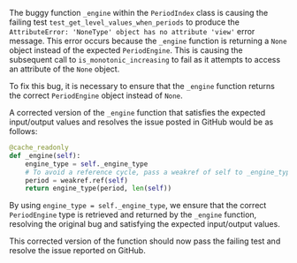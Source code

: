 The buggy function `_engine` within the `PeriodIndex` class is causing the failing test `test_get_level_values_when_periods` to produce the `AttributeError: 'NoneType' object has no attribute 'view'` error message. This error occurs because the `_engine` function is returning a `None` object instead of the expected `PeriodEngine`. This is causing the subsequent call to `is_monotonic_increasing` to fail as it attempts to access an attribute of the `None` object.

To fix this bug, it is necessary to ensure that the `_engine` function returns the correct `PeriodEngine` object instead of `None`.

A corrected version of the `_engine` function that satisfies the expected input/output values and resolves the issue posted in GitHub would be as follows:
```python
@cache_readonly
def _engine(self):
    engine_type = self._engine_type
    # To avoid a reference cycle, pass a weakref of self to _engine_type.
    period = weakref.ref(self)
    return engine_type(period, len(self))
```

By using `engine_type = self._engine_type`, we ensure that the correct `PeriodEngine` type is retrieved and returned by the `_engine` function, resolving the original bug and satisfying the expected input/output values.

This corrected version of the function should now pass the failing test and resolve the issue reported on GitHub.